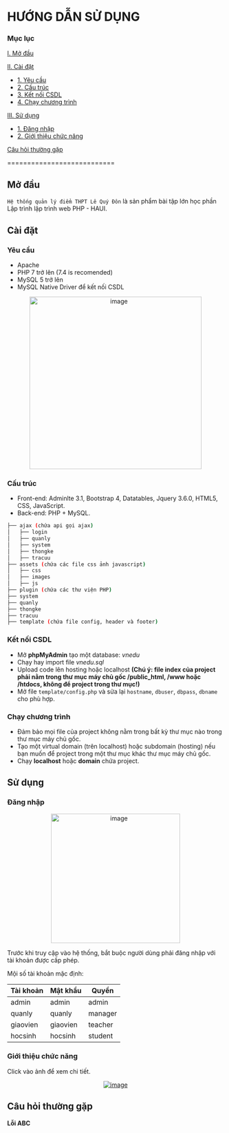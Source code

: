 # HƯỚNG DẪN SỬ DỤNG

### Mục lục

[I. Mở đầu](#begin)

[II. Cài đặt](#install)
- [1. Yêu cầu](#requirements)
- [2. Cấu trúc](#requirements)
- [3. Kết nối CSDL](#connectdb)
- [4. Chạy chương trình](#run)
	
[III. Sử dụng](#usage)
- [1. Đăng nhập](#login)
- [2. Giới thiệu chức năng](#functions)

[Câu hỏi thường gặp](#faq)

===========================

<a name="begin"></a>
## Mở đầu

`Hệ thống quản lý điểm THPT Lê Quý Đôn` là sản phẩm bài tập lớn học phần Lập trình lập trình web PHP - HAUI.

<a name="instal"></a>
## Cài đặt 

<a name="requirements"></a>
### Yêu cầu

- Apache
- PHP 7 trở lên (7.4 is recomended)
- MySQL 5 trở lên
- MySQL Native Driver để kết nối CSDL

<p align="center"><a href="https://ibb.co/Gn2SwcR"><img width="400px" src="https://i.ibb.co/jbMXKgD/image.png" alt="image" border="0" /></a></p>

<a name="libraries"></a>
### Cấu trúc

-	Front-end: Adminlte 3.1, Bootstrap 4, Datatables, Jquery 3.6.0, HTML5, CSS, JavaScript.
-	Back-end: PHP + MySQL.

```bash
├── ajax (chứa api gọi ajax)
│   ├── login
│   ├── quanly
│   ├── system
│   ├── thongke
│   ├── tracuu
├── assets (chứa các file css ảnh javascript)
│   ├── css
│   ├── images
│   ├── js
├── plugin (chứa các thư viện PHP)
├── system
├── quanly
├── thongke
├── tracuu
├── template (chứa file config, header và footer)
```

<a name=connectdb></a>
### Kết nối CSDL

- Mở **phpMyAdmin** tạo một database: *vnedu*
- Chạy hay import file *vnedu.sql*
- Upload code lên hosting hoặc localhost **(Chú ý: file index của project phải nằm trong thư mục máy chủ gốc /public_html, /www hoặc /htdocs, không để project trong thư mục!)**
- Mở file `template/config.php` và sửa lại `hostname`, `dbuser`, `dbpass`, `dbname` cho phù hợp.

<a name="run"></a>
### Chạy chương trình

- Đảm bảo mọi file của project không nằm trong bất kỳ thư mục nào trong thư mục máy chủ gốc.
- Tạo một virtual domain (trên localhost) hoặc subdomain (hosting) nếu bạn muốn để project trong một thư mục khác thư mục máy chủ gốc.
- Chạy **localhost** hoặc **domain** chứa project.


<a name="usage"></a>
## Sử dụng

<a name="login"></a>
### Đăng nhập

<p align="center"><a href="https://ibb.co/qnWR53p"><img width="300px" src="https://i.ibb.co/cvCNLSQ/image.png" alt="image" border="0" /></a></p>

Trước khi truy cập vào hệ thống, bắt buộc người dùng phải đăng nhập với tài khoản được cấp phép.

Mội số tài khoản mặc định: 

| Tài khoản | Mật khẩu | Quyền|
|-----------|----------|------
| admin | admin | admin |
| quanly | quanly | manager |
| giaovien | giaovien | teacher |
| hocsinh | hocsinh | student |

<a name="functions"></a>
### Giới thiệu chức năng

Click vào ảnh để xem chi tiết.

<p align="center"><a href="https://ibb.co/PxpLGM3"><img src="https://i.ibb.co/H7vSTC1/image.png" alt="image" border="0" /></a></p>

<a name="faq"></a>
## Câu hỏi thường gặp

**Lỗi ABC**
